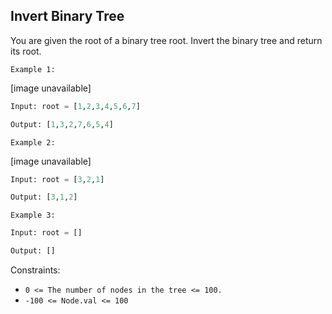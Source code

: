 ## Invert Binary Tree

You are given the root of a binary tree root. Invert the binary tree and return its root.

`Example 1:`

[image unavailable]

```py
Input: root = [1,2,3,4,5,6,7]

Output: [1,3,2,7,6,5,4]
```

`Example 2:`

[image unavailable]

```py
Input: root = [3,2,1]

Output: [3,1,2]
```

`Example 3:`

```py
Input: root = []

Output: []
```

Constraints:

- `0 <= The number of nodes in the tree <= 100.`
- `-100 <= Node.val <= 100`

